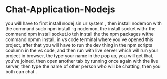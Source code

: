 # Chat-Application-Nodejs
you will have to first install nodej sin ur system , then install nodemon with the command sudo npm install -g nodemon, the install socket withr the command npm install socket.io
teh install the the npm packages withe command npmm install, in vs code terminal where you've opened this project, after that you will have to run the dev thing in the npm scripts coulumn in the vs code,
and then run with live server which will run your project in browser, the type your name in the pop up, you will get that, you've joined, then open another tab by running once again with the live server, then type the name of other person who will be chatting, then you both can chat .
